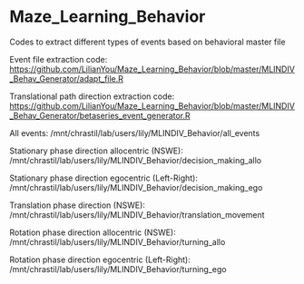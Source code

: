 # Maze_Learning_Behavior
Codes to extract different types of events based on behavioral master file

Event file extraction code: https://github.com/LilianYou/Maze_Learning_Behavior/blob/master/MLINDIV_Behav_Generator/adapt_file.R

Translational path direction extraction code: https://github.com/LilianYou/Maze_Learning_Behavior/blob/master/MLINDIV_Behav_Generator/betaseries_event_generator.R

All events: /mnt/chrastil/lab/users/lily/MLINDIV_Behavior/all_events

Stationary phase direction allocentric (NSWE): /mnt/chrastil/lab/users/lily/MLINDIV_Behavior/decision_making_allo

Stationary phase direction egocentric (Left-Right): /mnt/chrastil/lab/users/lily/MLINDIV_Behavior/decision_making_ego

Translation phase direction (NSWE): /mnt/chrastil/lab/users/lily/MLINDIV_Behavior/translation_movement

Rotation phase direction allocentric (NSWE): /mnt/chrastil/lab/users/lily/MLINDIV_Behavior/turning_allo

Rotation phase direction egocentric (Left-Right): /mnt/chrastil/lab/users/lily/MLINDIV_Behavior/turning_ego
